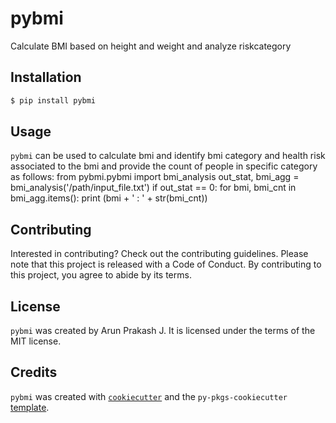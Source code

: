 # pybmi

Calculate BMI based on height and weight and analyze riskcategory

## Installation

```bash
$ pip install pybmi
```

## Usage

`pybmi` can be used to calculate bmi and identify bmi category and health risk associated to the bmi and provide the count of people in specific category as follows:
from pybmi.pybmi import bmi_analysis
out_stat, bmi_agg = bmi_analysis('/path/input_file.txt')
if out_stat == 0:
    for bmi, bmi_cnt in bmi_agg.items():
        print (bmi + ' : ' + str(bmi_cnt))


## Contributing

Interested in contributing? Check out the contributing guidelines. Please note that this project is released with a Code of Conduct. By contributing to this project, you agree to abide by its terms.

## License

`pybmi` was created by Arun Prakash J. It is licensed under the terms of the MIT license.

## Credits

`pybmi` was created with [`cookiecutter`](https://cookiecutter.readthedocs.io/en/latest/) and the `py-pkgs-cookiecutter` [template](https://github.com/py-pkgs/py-pkgs-cookiecutter).
